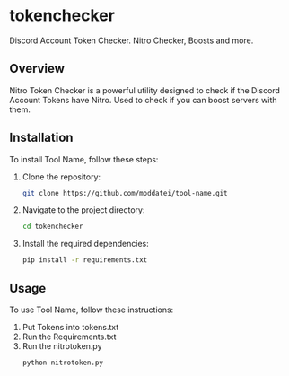 # tokenchecker
Discord Account Token Checker. Nitro Checker, Boosts and more.

## Overview

Nitro Token Checker is a powerful utility designed to check if the Discord Account Tokens have Nitro. Used to check if you can boost servers with them.

## Installation

To install Tool Name, follow these steps:

1. Clone the repository:
   ```bash
   git clone https://github.com/moddatei/tool-name.git
   ```
2. Navigate to the project directory:
   ```bash
   cd tokenchecker
   ```
3. Install the required dependencies:
   ```bash
   pip install -r requirements.txt
   ```

## Usage

To use Tool Name, follow these instructions:

1. Put Tokens into tokens.txt
2. Run the Requirements.txt
3. Run the nitrotoken.py
   ```bash
   python nitrotoken.py
   ```

